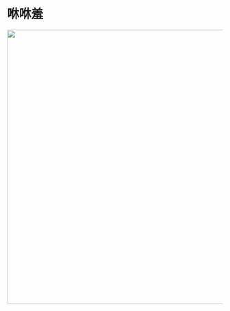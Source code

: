 # 咻咻羞
<img src="https://github.com/LuckyCattZW/ProjectDemo/blob/master/IntimateInteract/%E5%92%BB%E5%92%BB%E7%BE%9E.gif" width="640px">